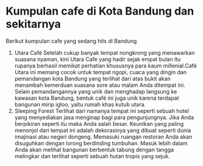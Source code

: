 # Kumpulan cafe di Kota Bandung dan sekitarnya

Berikut kumpulan cafe yang sedang hits di Bandung

1. Utara Café
   Setelah cukup banyak tempat nongkrong yang menawarkan suasana nyaman, kini Utara Cafe yang hadir sejak empat bulan itu rupanya berhasil memikat perhatian khususnya para kaum millenial.Café Utara ini memang cocok untuk tempat ngopi, cuaca yang dingin dan pemandangan kota Bandung yang terlihat dari atas bukit akan menambah kemerduan suasana sore atau malam Anda ditempat ini.
   Selain pemandangannya yang unik dan menghadap langsung ke kawasan kota Bandung, bentuk café ini juga unik karena terdapat bangunan mirip igloo, yaitu rumah khas kutub utara.
2. Sleeping Forest
   Terlihat dari namanya tempat ini seperti sebuah hotel yang menyediakan jasa menginap bagi para pengunjungnya. Jika Anda berpikiran seperti itu maka Anda salah besar.
   Keunikan yang paling menonjol dari tempat ini adalah dekorasinya yang dibuat seperti dunia imajinasi atau negeri dongeng. Memasuki ruangan restoran Anda akan disuguhkan dengan lorong berdinding tumbuhan. Masuk lebih dalam Anda akan melihat bangunan berbentuk tabung dengan tangga melingkar dan terlihat seperti sebuah hutan tropis yang sejuk.
